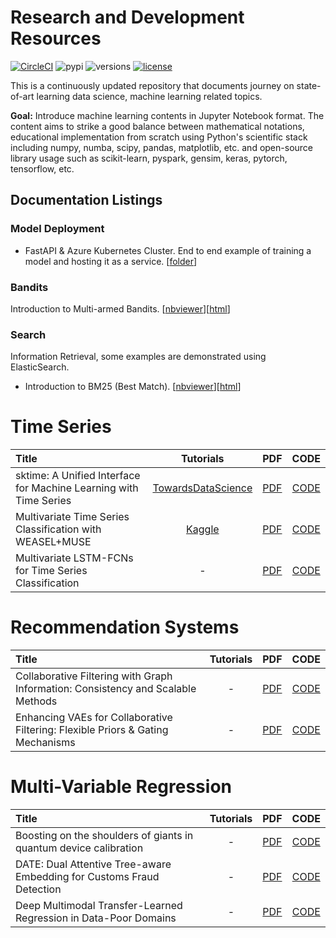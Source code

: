 # Research and Development Resources

[![CircleCI](https://circleci.com/gh/google/pybadges.svg?style=svg)](https://circleci.com/gh/google/pybadges)
![pypi](https://img.shields.io/pypi/v/pybadges.svg)
![versions](https://img.shields.io/pypi/pyversions/pybadges.svg)
[![license](https://img.shields.io/github/license/mashape/apistatus.svg)](https://github.com/ethen8181/machine-learning/blob/master/LICENSE)

This is a continuously updated repository that documents journey on state-of-art learning data science, machine learning related topics.

**Goal:** Introduce machine learning contents in Jupyter Notebook format. The content aims to strike a good balance between mathematical notations, educational implementation from scratch using Python's scientific stack including numpy, numba, scipy, pandas, matplotlib, etc. and open-source library usage such as scikit-learn, pyspark, gensim, keras, pytorch, tensorflow, etc.


## Documentation Listings

### Model Deployment

- FastAPI & Azure Kubernetes Cluster. End to end example of training a model and hosting it as a service. [[folder](https://github.com/ACI-MIS-Team-AI/Research-and-Development-Resources/tree/master/model_deployment/fastapi_kubernetes)]

### Bandits

Introduction to Multi-armed Bandits. [[nbviewer](https://github.com/ACI-MIS-Team-AI/Research-and-Development-Resources/blob/master/bandits/multi_armed_bandits.ipynb)][[html](https://github.com/ACI-MIS-Team-AI/Research-and-Development-Resources/blob/master/bandits/multi_armed_bandits.html)]

### Search

Information Retrieval, some examples are demonstrated using ElasticSearch.

- Introduction to BM25 (Best Match). [[nbviewer](https://github.com/ACI-MIS-Team-AI/Research-and-Development-Resources/blob/master/search/bm25_intro.ipynb)][[html](https://github.com/ACI-MIS-Team-AI/Research-and-Development-Resources/blob/master/search/bm25_intro.html)]

# Time Series

| Title | Tutorials | PDF | CODE |
| :-----|:-----:|:---:|:----:|
| sktime: A Unified Interface for Machine Learning with Time Series | [TowardsDataScience](https://towardsdatascience.com/sktime-a-unified-python-library-for-time-series-machine-learning-3c103c139a55) | [PDF](https://arxiv.org/pdf/1909.07872v1.pdf) | [CODE](https://github.com/alan-turing-institute/sktime) |
| Multivariate Time Series Classification with WEASEL+MUSE | [Kaggle](https://www.kaggle.com/fk0728/weasel-muse-method-for-classifying-robot-readings) | [PDF](https://arxiv.org/pdf/1711.11343v4.pdf) | [CODE](https://github.com/patrickzib/SFA) |
| Multivariate LSTM-FCNs for Time Series Classification | - | [PDF](https://arxiv.org/pdf/1801.04503v2.pdf) | [CODE](https://github.com/titu1994/LSTM-FCN) |

# Recommendation Systems

| Title | Tutorials | PDF | CODE |
| :-----|:-----:|:---:|:----:|
| Collaborative Filtering with Graph Information: Consistency and Scalable Methods | - | [PDF](http://papers.nips.cc/paper/5938-collaborative-filtering-with-graph-information-consistency-and-scalable-methods.pdf) | [CODE](https://github.com/rofuyu/exp-grmf-nips15) |
| Enhancing VAEs for Collaborative Filtering: Flexible Priors & Gating Mechanisms | - | [PDF](https://arxiv.org/ftp/arxiv/papers/1911/1911.00936.pdf) | [CODE](https://github.com/psywaves/EVCF) |


# Multi-Variable Regression

| Title | Tutorials | PDF | CODE |
| :-----|:-----:|:---:|:----:|
| Boosting on the shoulders of giants in quantum device calibration |- | [PDF](https://arxiv.org/pdf/2005.06194v1.pdf) | [CODE](https://github.com/a-wozniakowski/scikit-physlearn) |
| DATE: Dual Attentive Tree-aware Embedding for Customs Fraud Detection | - | [PDF](https://dl.acm.org/doi/pdf/10.1145/3394486.3403339) | [CODE](https://github.com/Roytsai27/Dual-Attentive-Tree-aware-Embedding) |
| Deep Multimodal Transfer-Learned Regression in Data-Poor Domains | - | [PDF](https://arxiv.org/pdf/2006.09310v1.pdf) | [CODE](https://github.com/levimcclenny/multimodal_transfer_learned_regression) |
